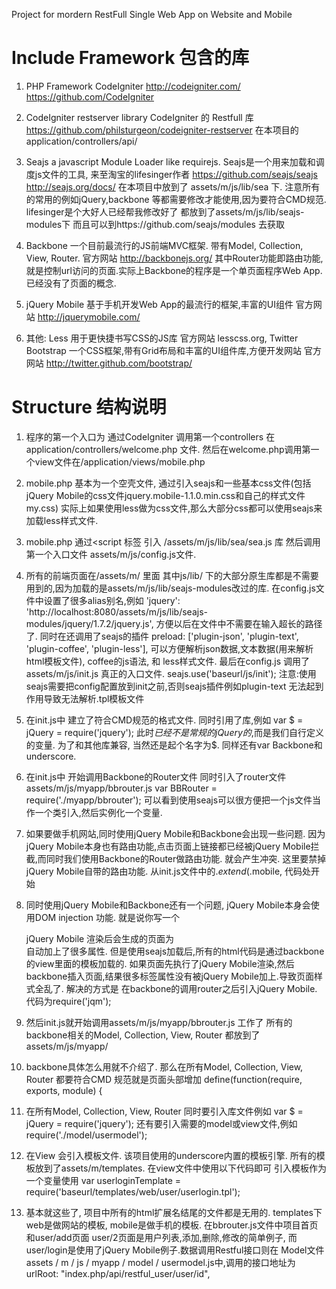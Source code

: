﻿Project for mordern RestFull Single Web App on Website and Mobile


# Include Framework 包含的库

1. PHP Framework CodeIgniter http://codeigniter.com/  https://github.com/CodeIgniter

2. CodeIgniter restserver library  CodeIgniter 的 Restfull 库 https://github.com/philsturgeon/codeigniter-restserver  在本项目的application/controllers/api/

3. Seajs a javascript Module Loader like requirejs. Seajs是一个用来加载和调度js文件的工具, 来至淘宝的lifesinger作者 https://github.com/seajs/seajs  http://seajs.org/docs/
在本项目中放到了 assets/m/js/lib/sea 下. 注意所有的常用的例如jQuery,backbone 等都需要修改才能使用,因为要符合CMD规范. lifesinger是个大好人已经帮我修改好了 都放到了assets/m/js/lib/seajs-modules下 而且可以到https://github.com/seajs/modules 去获取

4. Backbone 一个目前最流行的JS前端MVC框架. 带有Model, Collection, View, Router.  官方网站 http://backbonejs.org/  其中Router功能即路由功能, 就是控制url访问的页面.实际上Backbone的程序是一个单页面程序Web App. 已经没有了页面的概念.

5. jQuery Mobile 基于手机开发Web App的最流行的框架,丰富的UI组件 官方网站 http://jquerymobile.com/

6. 其他: Less 用于更快捷书写CSS的JS库 官方网站 lesscss.org,  Twitter Bootstrap 一个CSS框架,带有Grid布局和丰富的UI组件库,方便开发网站  官方网站 http://twitter.github.com/bootstrap/


# Structure 结构说明

1. 程序的第一个入口为 通过CodeIgniter 调用第一个controllers 在application/controllers/welcome.php 文件. 然后在welcome.php调用第一个view文件在/application/views/mobile.php

2. mobile.php 基本为一个空壳文件, 通过引入seajs和一些基本css文件(包括jQuery Mobile的css文件jquery.mobile-1.1.0.min.css和自己的样式文件my.css) 实际上如果使用less做为css文件,那么大部分css都可以使用seajs来加载less样式文件.

3. mobile.php 通过<script 标签 引入 /assets/m/js/lib/sea/sea.js 库 然后调用第一个入口文件 assets/m/js/config.js文件.

4. 所有的前端页面在/assets/m/ 里面 其中js/lib/ 下的大部分原生库都是不需要用到的,因为加载的是assets/m/js/lib/seajs-modules改过的库. 在config.js文件中设置了很多alias别名,例如 'jquery': 'http://localhost:8080/assets/m/js/lib/seajs-modules/jquery/1.7.2/jquery.js', 方便以后在文件中不需要在输入超长的路径了.
同时在还调用了seajs的插件 	preload: ['plugin-json', 'plugin-text', 'plugin-coffee', 'plugin-less'], 可以方便解析json数据,文本数据(用来解析html模板文件), coffee的js语法, 和 less样式文件.
最后在config.js 调用了assets/m/js/init.js 真正的入口文件. seajs.use('baseurl/js/init'); 注意:使用seajs需要把config配置放到init之前,否则seajs插件例如plugin-text 无法起到作用导致无法解析.tpl模板文件

5. 在init.js中 建立了符合CMD规范的格式文件. 同时引用了库,例如	var $ = jQuery = require('jquery');  此时$已经不是常规的jQuery的$,而是我们自行定义的变量. 为了和其他库兼容, 当然还是起个名字为$. 同样还有var Backbone和 underscore.

6. 在init.js中 开始调用Backbone的Router文件 同时引入了router文件assets/m/js/myapp/bbrouter.js 	var BBRouter = require('./myapp/bbrouter');  可以看到使用seajs可以很方便把一个js文件当作一个类引入,然后实例化一个变量.

7. 如果要做手机网站,同时使用jQuery Mobile和Backbone会出现一些问题. 因为jQuery Mobile本身也有路由功能,点击页面上链接都已经被jQuery Mobile拦截,而同时我们使用Backbone的Router做路由功能. 就会产生冲突. 这里要禁掉jQuery Mobile自带的路由功能. 从init.js文件中的$.extend($.mobile,  代码处开始

8. 同时使用jQuery Mobile和Backbone还有一个问题, jQuery Mobile本身会使用DOM injection 功能. 就是说你写一个<div data-role="header" >  jQuery Mobile 渲染后会生成的页面为<div  data-role="header" class="ui-header ui-bar-a" role="banner">  自动加上了很多属性. 但是使用seajs加载后,所有的html代码是通过backbone的view里面的模板加载的. 如果页面先执行了jQuery Mobile渲染,然后backbone插入页面,结果很多标签属性没有被jQuery Mobile加上.导致页面样式全乱了. 解决的方式是 在backbone的调用router之后引入jQuery Mobile.	代码为require('jqm');

9. 然后init.js就开始调用assets/m/js/myapp/bbrouter.js 工作了 所有的backbone相关的Model, Collection, View, Router 都放到了assets/m/js/myapp/

10. backbone具体怎么用就不介绍了. 那么在所有Model, Collection, View, Router 都要符合CMD 规范就是页面头部增加 define(function(require, exports, module) {

11. 在所有Model, Collection, View, Router 同时要引入库文件例如 var $ = jQuery = require('jquery');  还有要引入需要的model或view文件,例如	require('./model/usermodel');

12. 在View 会引入模板文件. 该项目使用的underscore内置的模板引擎. 所有的模板放到了assets/m/templates. 在view文件中使用以下代码即可 引入模板作为一个变量使用 var userloginTemplate = require('baseurl/templates/web/user/userlogin.tpl');

13. 基本就这些了, 项目中所有的html扩展名结尾的文件都是无用的. templates下web是做网站的模板, mobile是做手机的模板. 在bbrouter.js文件中项目首页和user/add页面 user/2页面是用户列表,添加,删除,修改的简单例子, 而user/login是使用了jQuery Mobile例子.数据调用Restful接口则在 Model文件assets / m / js / myapp / model / usermodel.js中,调用的接口地址为	urlRoot: "index.php/api/restful_user/user/id",
